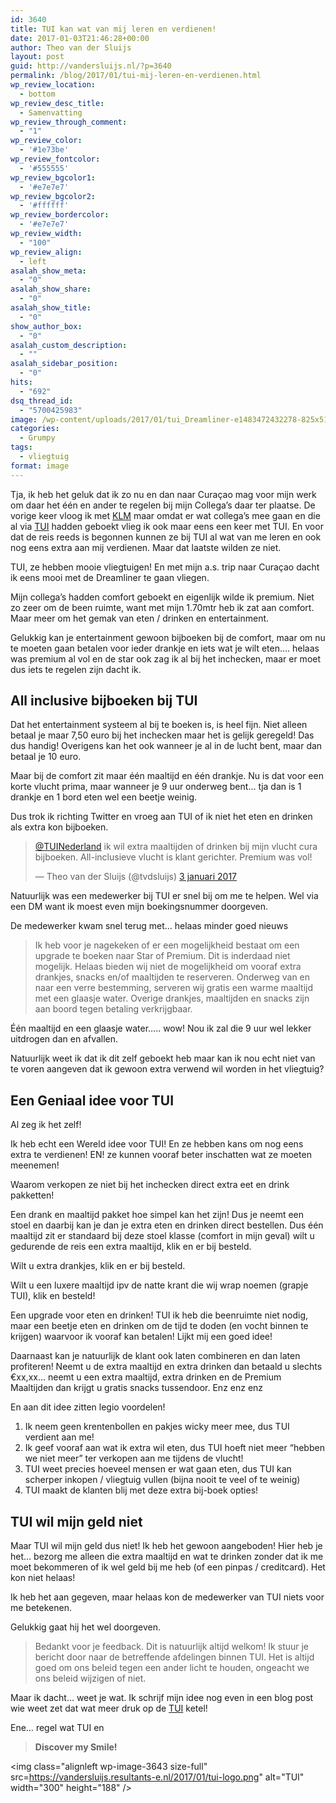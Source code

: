 ```yaml
---
id: 3640
title: TUI kan wat van mij leren en verdienen!
date: 2017-01-03T21:46:28+00:00
author: Theo van der Sluijs
layout: post
guid: http://vandersluijs.nl/?p=3640
permalink: /blog/2017/01/tui-mij-leren-en-verdienen.html
wp_review_location:
  - bottom
wp_review_desc_title:
  - Samenvatting
wp_review_through_comment:
  - "1"
wp_review_color:
  - '#1e73be'
wp_review_fontcolor:
  - '#555555'
wp_review_bgcolor1:
  - '#e7e7e7'
wp_review_bgcolor2:
  - '#ffffff'
wp_review_bordercolor:
  - '#e7e7e7'
wp_review_width:
  - "100"
wp_review_align:
  - left
asalah_show_meta:
  - "0"
asalah_show_share:
  - "0"
asalah_show_title:
  - "0"
show_author_box:
  - "0"
asalah_custom_description:
  - ""
asalah_sidebar_position:
  - "0"
hits:
  - "692"
dsq_thread_id:
  - "5700425983"
image: /wp-content/uploads/2017/01/tui_Dreamliner-e1483472432278-825x510.jpg
categories:
  - Grumpy
tags:
  - vliegtuig
format: image
---
```

Tja, ik heb het geluk dat ik zo nu en dan naar Curaçao mag voor mijn werk om daar het één en ander te regelen bij mijn Collega&#8217;s daar ter plaatse. De vorige keer vloog ik met [KLM](https://vandersluijs.nl/endorses/klm) maar omdat er wat collega&#8217;s mee gaan en die al via [TUI](https://vandersluijs.nl/endorses/tui) hadden geboekt vlieg ik ook maar eens een keer met TUI. En voor dat de reis reeds is begonnen kunnen ze bij TUI al wat van me leren en ook nog eens extra aan mij verdienen. Maar dat laatste wilden ze niet.<!--more-->

TUI, ze hebben mooie vliegtuigen! En met mijn a.s. trip naar Curaçao dacht ik eens mooi met de Dreamliner te gaan vliegen.

Mijn collega&#8217;s hadden comfort geboekt en eigenlijk wilde ik premium. Niet zo zeer om de been ruimte, want met mijn 1.70mtr heb ik zat aan comfort. Maar meer om het gemak van eten / drinken en entertainment.

Gelukkig kan je entertainment gewoon bijboeken bij de comfort, maar om nu te moeten gaan betalen voor ieder drankje en iets wat je wilt eten&#8230;. helaas was premium al vol en de star ook zag ik al bij het inchecken, maar er moet dus iets te regelen zijn dacht ik.

## All inclusive bijboeken bij TUI

Dat het entertainment systeem al bij te boeken is, is heel fijn. Niet alleen betaal je maar 7,50 euro bij het inchecken maar het is gelijk geregeld! Das dus handig! Overigens kan het ook wanneer je al in de lucht bent, maar dan betaal je 10 euro.

Maar bij de comfort zit maar één maaltijd en één drankje. Nu is dat voor een korte vlucht prima, maar wanneer je 9 uur onderweg bent&#8230; tja dan is 1 drankje en 1 bord eten wel een beetje weinig.

Dus trok ik richting Twitter en vroeg aan TUI of ik niet het eten en drinken als extra kon bijboeken.

<blockquote class="twitter-tweet" data-lang="nl">
  <p dir="ltr" lang="nl">
    <a href="https://twitter.com/TUINederland">@TUINederland</a> ik wil extra maaltijden of drinken bij mijn vlucht cura bijboeken. All-inclusieve vlucht is klant gerichter. Premium was vol!
  </p>
  
  <p>
    — Theo van der Sluijs (@tvdsluijs) <a href="https://twitter.com/tvdsluijs/status/816166617189060608">3 januari 2017</a>
  </p>
</blockquote>



Natuurlijk was een medewerker bij TUI er snel bij om me te helpen. Wel via een DM want ik moest even mijn boekingsnummer doorgeven.

De medewerker kwam snel terug met&#8230; helaas minder goed nieuws

> Ik heb voor je nagekeken of er een mogelijkheid bestaat om een upgrade te boeken naar Star of Premium. Dit is inderdaad niet mogelijk. Helaas bieden wij niet de mogelijkheid om vooraf extra drankjes, snacks en/of maaltijden te reserveren. Onderweg van en naar een verre bestemming, serveren wij gratis een warme maaltijd met een glaasje water. Overige drankjes, maaltijden en snacks zijn aan boord tegen betaling verkrijgbaar.

Één maaltijd en een glaasje water&#8230;.. wow! Nou ik zal die 9 uur wel lekker uitdrogen dan en afvallen.

Natuurlijk weet ik dat ik dit zelf geboekt heb maar kan ik nou echt niet van te voren aangeven dat ik gewoon extra verwend wil worden in het vliegtuig?

## Een Geniaal idee voor TUI

Al zeg ik het zelf!

Ik heb echt een Wereld idee voor TUI! En ze hebben kans om nog eens extra te verdienen! EN! ze kunnen vooraf beter inschatten wat ze moeten meenemen!

Waarom verkopen ze niet bij het inchecken direct extra eet en drink pakketten!

Een drank en maaltijd pakket hoe simpel kan het zijn! Dus je neemt een stoel en daarbij kan je dan je extra eten en drinken direct bestellen. Dus één maaltijd zit er standaard bij deze stoel klasse (comfort in mijn geval) wilt u gedurende de reis een extra maaltijd, klik en er bij besteld.

Wilt u extra drankjes, klik en er bij besteld.

Wilt u een luxere maaltijd ipv de natte krant die wij wrap noemen (grapje TUI), klik en besteld!

Een upgrade voor eten en drinken! TUI ik heb die beenruimte niet nodig, maar een beetje eten en drinken om de tijd te doden (en vocht binnen te krijgen) waarvoor ik vooraf kan betalen! Lijkt mij een goed idee!

Daarnaast kan je natuurlijk de klant ook laten combineren en dan laten profiteren! Neemt u de extra maaltijd en extra drinken dan betaald u slechts €xx,xx&#8230; neemt u een extra maaltijd, extra drinken en de Premium Maaltijden dan krijgt u gratis snacks tussendoor. Enz enz enz

En aan dit idee zitten legio voordelen!

  1. Ik neem geen krentenbollen en pakjes wicky meer mee, dus TUI verdient aan me!
  2. Ik geef vooraf aan wat ik extra wil eten, dus TUI hoeft niet meer &#8220;hebben we niet meer&#8221; ter verkopen aan me tijdens de vlucht!
  3. TUI weet precies hoeveel mensen er wat gaan eten, dus TUI kan scherper inkopen / vliegtuig vullen (bijna nooit te veel of te weinig)
  4. TUI maakt de klanten blij met deze extra bij-boek opties!

## TUI wil mijn geld niet

Maar TUI wil mijn geld dus niet! Ik heb het gewoon aangeboden! Hier heb je het&#8230; bezorg me alleen die extra maaltijd en wat te drinken zonder dat ik me moet bekommeren of ik wel geld bij me heb (of een pinpas / creditcard). Het kon niet helaas!

Ik heb het aan gegeven, maar helaas kon de medewerker van TUI niets voor me betekenen.

Gelukkig gaat hij het wel doorgeven.

> Bedankt voor je feedback. Dit is natuurlijk altijd welkom! Ik stuur je bericht door naar de betreffende afdelingen binnen TUI. Het is altijd goed om ons beleid tegen een ander licht te houden, ongeacht we ons beleid wijzigen of niet.

Maar ik dacht&#8230; weet je wat. Ik schrijf mijn idee nog even in een blog post wie weet zet dat wat meer druk op de [TUI](https://vandersluijs.nl/endorses/tui) ketel!

Ene&#8230; regel wat TUI en

> **Discover my Smile!**

<img class="alignleft wp-image-3643 size-full" src=https://vandersluijs.resultants-e.nl/2017/01/tui-logo.png" alt="TUI" width="300" height="188" />